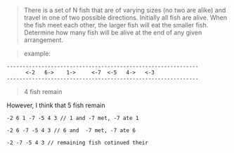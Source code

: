 > There is a set of N fish that are of varying sizes (no two are alike) and travel in one of two possible directions. Initially all fish are alive. When the fish meet each other, the larger fish will eat the smaller fish. Determine how many fish will be alive at the end of any given arrangement.

> example:
```angular2html
-------------------------------------------------------------
      <-2   6->    1->     <-7  <-5   4->   <-3
-------------------------------------------------------------
```

>4 fish remain

However, I think that 5 fish remain

```
-2 6 1 -7 -5 4 3 // 1 and -7 met, -7 ate 1

-2 6 -7 -5 4 3 // 6 and  -7 met, -7 ate 6

-2 -7 -5 4 3 // remaining fish cotinued their 
```
